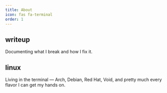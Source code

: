 ```yaml
---
title: About
icon: fas fa-terminal
order: 1
---
```


## writeup
Documenting what I break and how I fix it.

## linux
Living in the terminal — Arch, Debian, Red Hat, Void, and pretty much every flavor I can get my hands on.

